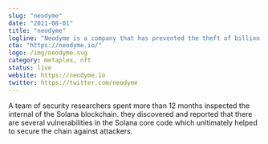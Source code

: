 ```yaml
---
slug: "neodyme"
date: "2021-08-01"
title: "neodyme"
logline: "Neodyme is a company that has prevented the theft of billion worth of assets on Solana apps."
cta: "https://neodyme.io/"
logo: /img/neodyme.svg
category: metaplex, nft
status: live
website: https://neodyme.io
twitter: https://twitter.com/neodyme
---
```


A team of security researchers spent more than 12 months inspected the internal of the Solana blockchain. they discovered and reported that there are several vulnerabilities in the Solana core code which unltimately helped to secure the chain against attackers.